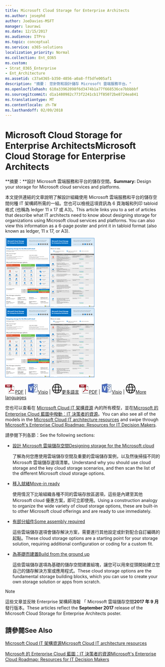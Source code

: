 ```yaml
---
title: Microsoft Cloud Storage for Enterprise Architects
ms.author: josephd
author: JoeDavies-MSFT
manager: laurawi
ms.date: 12/15/2017
ms.audience: ITPro
ms.topic: conceptual
ms.service: o365-solutions
localization_priority: Normal
ms.collection: Ent_O365
ms.custom:
- Strat_O365_Enterprise
- Ent_Architecture
ms.assetid: c37a4365-b350-4856-a0a8-ff5dfe005af1
description: "摘要： 您針對和設計儲存 Microsoft 雲端服務平台。"
ms.openlocfilehash: 610a33962098f6d3474b1a77f668536ce7bbbbbf
ms.sourcegitcommit: d1a1480982c773f2241cb17f85072be8724ea841
ms.translationtype: MT
ms.contentlocale: zh-TW
ms.lasthandoff: 02/09/2018
---
```

# <a name="microsoft-cloud-storage-for-enterprise-architects"></a><span data-ttu-id="155d4-103">Microsoft Cloud Storage for Enterprise Architects</span><span class="sxs-lookup"><span data-stu-id="155d4-103">Microsoft Cloud Storage for Enterprise Architects</span></span>

 <span data-ttu-id="155d4-104">**摘要：**設計 Microsoft 雲端服務和平台的儲存空間。</span><span class="sxs-lookup"><span data-stu-id="155d4-104">**Summary:** Design your storage for Microsoft cloud services and platforms.</span></span>
  
<span data-ttu-id="155d4-p101">本文提供連結的文章說明了解設計組織使用 Microsoft 雲端服務和平台的儲存空間何種 IT 架構師所需的一組。您也可以檢視這項資訊為 6 頁海報和列印 tabloid 格式 (也稱為 ledger 11 x 17 或 A3)。</span><span class="sxs-lookup"><span data-stu-id="155d4-p101">This article links you to a set of articles that describe what IT architects need to know about designing storage for organizations using Microsoft cloud services and platforms. You can also view this information as a 6-page poster and print it in tabloid format (also known as ledger, 11 x 17, or A3).</span></span>
  
<span data-ttu-id="155d4-107">[![Microsoft 雲端儲存模型縮圖影像](images/0d4e2eb9-1109-4b3b-bf9e-2f3eff2e2cc4.png)  
](https://www.microsoft.com/download/details.aspx?id=49552)</span><span class="sxs-lookup"><span data-stu-id="155d4-107">[![Thumb image for Microsoft cloud storage model](images/0d4e2eb9-1109-4b3b-bf9e-2f3eff2e2cc4.png)  
](https://www.microsoft.com/download/details.aspx?id=49552)</span></span>
  
<span data-ttu-id="155d4-108">![PDF 檔案](images/ITPro_Other_PDFicon.png)[PDF](https://go.microsoft.com/fwlink/p/?linkid=842079) | ![Visio 檔案](images/ITPro_Other_VisioIcon.jpg)[Visio](https://go.microsoft.com/fwlink/p/?linkid=842080) | ![參閱其他語言版本的頁面](images/e16c992d-b0f8-48ae-bf44-db7a9fcaab9e.png)[更多語言](https://www.microsoft.com/download/details.aspx?id=49552)</span><span class="sxs-lookup"><span data-stu-id="155d4-108">![PDF file](images/ITPro_Other_PDFicon.png)[PDF](https://go.microsoft.com/fwlink/p/?linkid=842079) | ![Visio file](images/ITPro_Other_VisioIcon.jpg)[Visio](https://go.microsoft.com/fwlink/p/?linkid=842080) | ![See a page with versions in additional languages](images/e16c992d-b0f8-48ae-bf44-db7a9fcaab9e.png)[More languages](https://www.microsoft.com/download/details.aspx?id=49552)</span></span>
  
<span data-ttu-id="155d4-109">您也可以查看在 [Microsoft Cloud IT 架構資源](microsoft-cloud-it-architecture-resources.md) 內的所有模型，並在[Microsoft 的 Enterprise Cloud 藍圖中撥動︰IT 決策者的資源](https://aka.ms/cloudarchitecture)。</span><span class="sxs-lookup"><span data-stu-id="155d4-109">You can also see all of the models in the [Microsoft Cloud IT architecture resources](microsoft-cloud-it-architecture-resources.md) and swipe through [Microsoft's Enterprise Cloud Roadmap: Resources for IT Decision Makers](https://aka.ms/cloudarchitecture).</span></span>
  
<span data-ttu-id="155d4-110">請參閱下列各節：</span><span class="sxs-lookup"><span data-stu-id="155d4-110">See the following sections:</span></span>
  
- [<span data-ttu-id="155d4-111">設計 Microsoft 雲端儲存空間</span><span class="sxs-lookup"><span data-stu-id="155d4-111">Designing storage for the Microsoft cloud</span></span>](designing-storage-for-the-microsoft-cloud.md)
    
    <span data-ttu-id="155d4-112">了解為何您應使用雲端儲存空間及重要的雲端儲存案例，以及然後掃描不同的 Microsoft 雲端儲存選項清單。</span><span class="sxs-lookup"><span data-stu-id="155d4-112">Understand why you should use cloud storage and the key cloud storage scenarios, and then scan the list of the different Microsoft cloud storage options.</span></span>
    
- [<span data-ttu-id="155d4-113">移入就緒</span><span class="sxs-lookup"><span data-stu-id="155d4-113">Move-in ready</span></span>](move-in-ready.md)
    
    <span data-ttu-id="155d4-114">使用情況下比喻組織各種不同的雲端存放區選項，這些是內建至其他 Microsoft cloud 優惠方案，即可立即使用。</span><span class="sxs-lookup"><span data-stu-id="155d4-114">Using a construction analogy to organize the wide variety of cloud storage options, these are built-in to other Microsoft cloud offerings and are ready to use immediately.</span></span>
    
- [<span data-ttu-id="155d4-115">有部分組件</span><span class="sxs-lookup"><span data-stu-id="155d4-115">Some assembly required</span></span>](some-assembly-required.md)
    
    <span data-ttu-id="155d4-116">這些雲端儲存選項會儲存解決方案，需要進行其他設定或針對配合自訂編碼的起點。</span><span class="sxs-lookup"><span data-stu-id="155d4-116">These cloud storage options are a starting point for your storage solution, requiring additional configuration or coding for a custom fit.</span></span>
    
- [<span data-ttu-id="155d4-117">為基礎而建置</span><span class="sxs-lookup"><span data-stu-id="155d4-117">Build from the ground up</span></span>](build-from-the-ground-up.md)
    
    <span data-ttu-id="155d4-118">這些雲端儲存選項為基礎的儲存空間建置組塊，讓您可以用來從頭開始建立您自己的儲存解決方案或應用程式。</span><span class="sxs-lookup"><span data-stu-id="155d4-118">These cloud storage options are the fundamental storage building blocks, which you can use to create your own storage solution or apps from scratch.</span></span>
    
> [!NOTE]
> <span data-ttu-id="155d4-119">這些文章並反映 Enterprise 架構師海報 「 Microsoft 雲端儲存空間**2017 年 9 月**發行版本。</span><span class="sxs-lookup"><span data-stu-id="155d4-119">These articles reflect the **September 2017** release of the Microsoft Cloud Storage for Enterprise Architects poster.</span></span>
  
## <a name="see-also"></a><span data-ttu-id="155d4-120">請參閱</span><span class="sxs-lookup"><span data-stu-id="155d4-120">See Also</span></span>

[<span data-ttu-id="155d4-121">Microsoft Cloud IT 架構資源</span><span class="sxs-lookup"><span data-stu-id="155d4-121">Microsoft Cloud IT architecture resources</span></span>](microsoft-cloud-it-architecture-resources.md)

[<span data-ttu-id="155d4-122">Microsoft 的 Enterprise Cloud 藍圖：IT 決策者的資源</span><span class="sxs-lookup"><span data-stu-id="155d4-122">Microsoft's Enterprise Cloud Roadmap: Resources for IT Decision Makers</span></span>](https://sway.com/FJ2xsyWtkJc2taRD)



